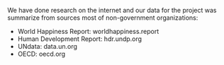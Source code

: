 We have done research on the internet and our data for the project was summarize from sources most of non-government organizations:

- World Happiness Report: worldhappiness.report
- Human Development Report: hdr.undp.org
- UNdata: data.un.org
- OECD: oecd.org

